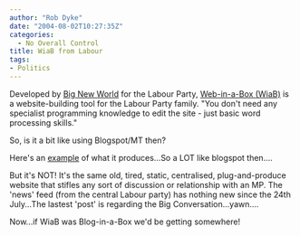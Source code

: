 ```yaml
---
author: "Rob Dyke"
date: "2004-08-02T10:27:35Z"
categories:
  - No Overall Control
title: WiaB from Labour
tags:
- Politics
---
```

Developed by [Big New World](http://www.bignewworld.com/labour_page.htm) for the Labour Party, [Web-in-a-Box (WiaB)](https://www.labour.co.uk/About.htm) is a website-building tool for the Labour Party family. "You don't need any specialist programming knowledge to edit the site - just basic word processing skills." 

So, is it a bit like using Blogspot/MT then?

Here's an [example](http://www.nickainger.labour.co.uk/) of what it produces...So a LOT like blogspot then....

But it's NOT! It's the same old, tired, static, centralised, plug-and-produce website that stifles any sort of discussion or relationship with an MP. The 'news' feed (from the central Labour party) has nothing new since the 24th July...The lastest 'post' is regarding the Big Conversation...yawn....

Now...if WiaB was Blog-in-a-Box we'd be getting somewhere!
